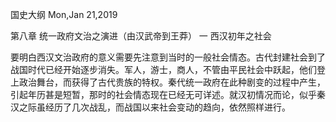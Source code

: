 国史大纲
Mon,Jan 21,2019

第八章 统一政府文治之演进（由汉武帝到王莽）
一 西汉初年之社会

要明白西汉文治政府的意义需要先注意到当时的一般社会情态。古代封建社会到了战国时代已经开始逐步消失。军人，游士，商人，不管由平民社会中跃起，他们登上政治舞台，而获得了古代贵族的特权。秦代统一政府在此种剧变的过程中产生，引起年历甚是短暂，那时的社会情态现在已经无可详述。就汉初情况而论，似乎秦汉之际虽经历了几次战乱，而战国以来社会变动的趋向，依然照样进行。
